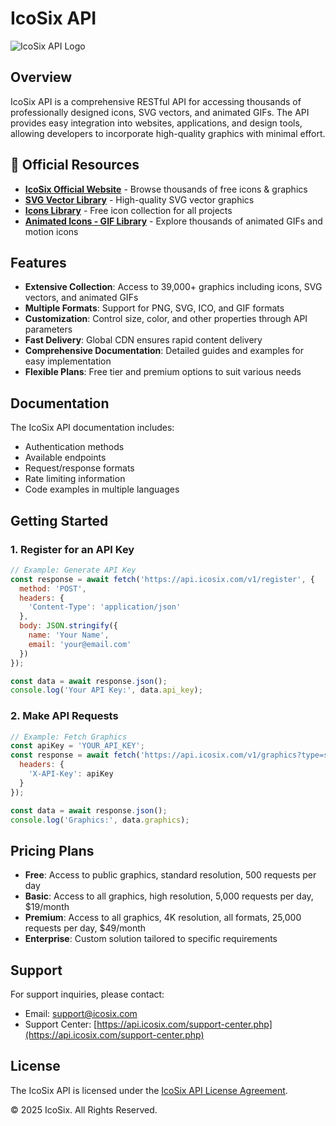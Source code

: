# IcoSix API

![IcoSix API Logo]([assets/images/icosix-logo.png](http://127.0.0.1/ico/api/assets/images/logo.svg))

## Overview

IcoSix API is a comprehensive RESTful API for accessing thousands of professionally designed icons, SVG vectors, and animated GIFs. The API provides easy integration into websites, applications, and design tools, allowing developers to incorporate high-quality graphics with minimal effort.

## 🔗 Official Resources

* [**IcoSix Official Website**](https://www.icosix.com/) - Browse thousands of free icons & graphics
* [**SVG Vector Library**](https://www.icosix.com/svg-vector-library) - High-quality SVG vector graphics
* [**Icons Library**](https://www.icosix.com/icon-library) - Free icon collection for all projects
* [**Animated Icons - GIF Library**](https://www.icosix.com/gif-library) - Explore thousands of animated GIFs and motion icons

## Features

- **Extensive Collection**: Access to 39,000+ graphics including icons, SVG vectors, and animated GIFs
- **Multiple Formats**: Support for PNG, SVG, ICO, and GIF formats
- **Customization**: Control size, color, and other properties through API parameters
- **Fast Delivery**: Global CDN ensures rapid content delivery
- **Comprehensive Documentation**: Detailed guides and examples for easy implementation
- **Flexible Plans**: Free tier and premium options to suit various needs

## Documentation

The IcoSix API documentation includes:

- Authentication methods
- Available endpoints
- Request/response formats
- Rate limiting information
- Code examples in multiple languages

## Getting Started

### 1. Register for an API Key

```javascript
// Example: Generate API Key
const response = await fetch('https://api.icosix.com/v1/register', {
  method: 'POST',
  headers: {
    'Content-Type': 'application/json'
  },
  body: JSON.stringify({
    name: 'Your Name',
    email: 'your@email.com'
  })
});

const data = await response.json();
console.log('Your API Key:', data.api_key);
```

### 2. Make API Requests

```javascript
// Example: Fetch Graphics
const apiKey = 'YOUR_API_KEY';
const response = await fetch('https://api.icosix.com/v1/graphics?type=svg', {
  headers: {
    'X-API-Key': apiKey
  }
});

const data = await response.json();
console.log('Graphics:', data.graphics);
```

## Pricing Plans

- **Free**: Access to public graphics, standard resolution, 500 requests per day
- **Basic**: Access to all graphics, high resolution, 5,000 requests per day, $19/month
- **Premium**: Access to all graphics, 4K resolution, all formats, 25,000 requests per day, $49/month
- **Enterprise**: Custom solution tailored to specific requirements

## Support

For support inquiries, please contact:
- Email: support@icosix.com
- Support Center: [https://api.icosix.com/support-center.php](https://api.icosix.com/support-center.php)

## License

The IcoSix API is licensed under the [IcoSix API License Agreement](https://api.icosix.com/license.html).

© 2025 IcoSix. All Rights Reserved. 
